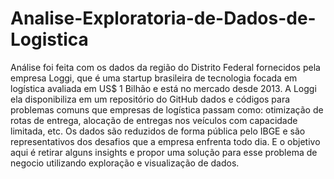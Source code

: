 # Analise-Exploratoria-de-Dados-de-Logistica

Análise foi feita com os dados da região do Distrito Federal fornecidos pela empresa Loggi, que é uma startup brasileira de tecnologia focada em logística avaliada em US$ 1 Bilhão e está no mercado desde 2013.
A Loggi ela disponibiliza em um repositório do GitHub dados e códigos para problemas comuns que empresas de logística passam como: otimização de rotas de entrega, alocação de entregas nos veículos com capacidade limitada, etc. Os dados são reduzidos de forma pública pelo IBGE e são representativos dos desafios que a empresa enfrenta todo dia.
E o objetivo aqui é retirar alguns insights e propor uma solução para esse problema de negocio utilizando exploração e visualização de dados.
